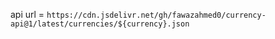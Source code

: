 api url = `https://cdn.jsdelivr.net/gh/fawazahmed0/currency-api@1/latest/currencies/${currency}.json`